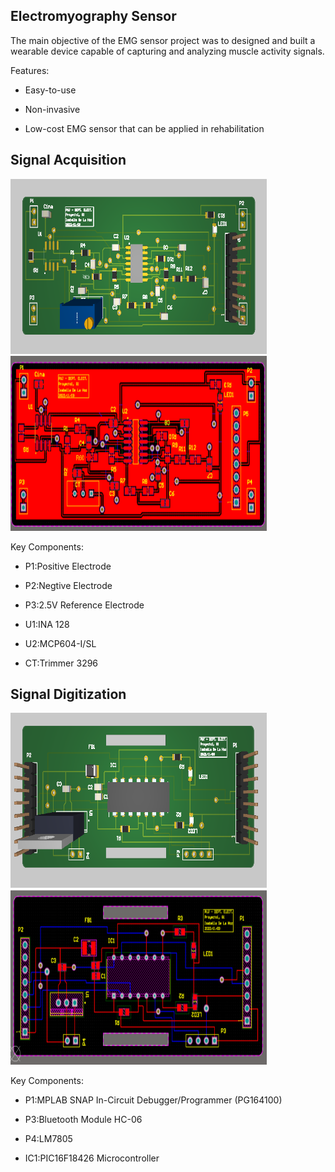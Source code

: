 <h2 align="left">Electromyography Sensor</h2>

The main objective of the EMG sensor project was to designed and built a wearable device capable of capturing and analyzing muscle activity signals.
 
Features:



* Easy-to-use



* Non-invasive




* Low-cost EMG sensor that can be applied in rehabilitation



<h2 align="left">Signal Acquisition</h2>



<p float="left">
<img src="https://github.com/Isabella-DeLaHoz/Isabella-DeLaHoz/blob/0b74fdc2f0afa696cf42bf92b80060b82418cbc6/Header/Acquisition.PNG" width="410" height="280"/> 
<img src="https://github.com/Isabella-DeLaHoz/Isabella-DeLaHoz/blob/0b74fdc2f0afa696cf42bf92b80060b82418cbc6/Header/Acquisition1.PNG" width="410" height="280"/>
</p>

Key Components:



* P1:Positive Electrode 



* P2:Negtive Electrode 




* P3:2.5V Reference Electrode



* U1:INA 128




* U2:MCP604-I/SL




* CT:Trimmer 3296


<h2 align="left">Signal Digitization </h2>
<p float="left">
<img src="https://github.com/Isabella-DeLaHoz/Isabella-DeLaHoz/blob/0b74fdc2f0afa696cf42bf92b80060b82418cbc6/Header/Digitization.PNG" width="410" height="280" />
<img src="https://github.com/Isabella-DeLaHoz/Isabella-DeLaHoz/blob/0b74fdc2f0afa696cf42bf92b80060b82418cbc6/Header/Digitization1.PNG" width="410" height="280" />
</p>


Key Components:



* P1:MPLAB SNAP In-Circuit Debugger/Programmer (PG164100)



* P3:Bluetooth Module HC-06 




* P4:LM7805



* IC1:PIC16F18426 Microcontroller




